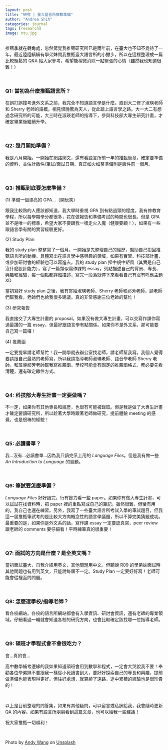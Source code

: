 ```yaml
---
layout: post
title: "研究 | 臺大語言所推甄準備"
author: "Andrea Shih"
categories: journal
tags: [research]
image: ntu.jpg
---
```


推甄季就在轉角處，忽然驚覺我推甄研究所已是兩年前，在臺大也不知不覺待了一年。最近陸陸續續有學弟妹問我推甄臺大語言所的小撇步，所以在這裡整理成一篇比較輕鬆的 Q&A 給大家參考，希望能稍微消除一點緊張的心情（雖然我也知道很難！）

&nbsp;

### Q1: 當初為什麼推甄語言所？
在誤打誤撞考進外文系之前，我完全不知道語言學是什麼。直到大二修了淑瑛老師和 Sherry 老師的語概，相見恨晚驚為天人，從此踏上語言學之路。大一大二有想過念研究所的可能，大三時在淑瑛老師的指導下，參與科技部大專生研究計畫，才確定畢業後繼續升學。

&nbsp;

### Q2: 幾月開始準備？
我是八月開始。一開始在網路爬文，還有看語言所前一年的推甄簡章，確定要準備的資料，並估計繳件/筆試/面試日期。真正如火如荼準備則是繳件前一個月。

&nbsp;

### Q3: 推甄到底要怎麼準備？
(1) 準備一個漂亮的 GPA...（開玩笑）

跟我比較熟的人應該都知道，我大學時重視 GPA 到有點過頭的程度。我有修教育學程，所以每學期學分都很多，花在做報告和準備考試的時間也很長。但是 GPA 並不是唯一的標準，希望大家不要跟我一樣走火入魔（健康要顧！），如果有一些跟語言學有關的實習經驗更好。

(2) Study Plan

我的 study plan 整整寫了一個月。一開始是先整理自己的經歷，幫助自己扣回推甄語言所的動機。具體寫出在語言學中感興趣的領域，如果有實習、科技部計畫，或參加研討會的經驗也可以寫進去。我的 study plan 採中規中矩風（其實是自己沒什麼設計能力），寫了一篇類似寫作課的 essay，列點描述自己的背景、專長、興趣和經驗，每一個點都詳細描述，寫完一段落就停下來看看自己有沒有呼應主題XD

當初寫好 study plan 之後，我有寄給淑瑛老師、Sherry 老師和祁芳老師，請老師們幫我看，老師們也給我很多建議。真的非常感謝三位老師的幫忙！

(3) 研究報告

我直接交了大專生計畫的 proposal。如果沒有做大專生計畫，可以交寫作課你寫過最讚的一篇 essay，但最好跟語言學有點關係。如果你不是外文系，那可能要自己寫一篇囉！

(4) 推薦函

一定要提早請老師幫忙！我一開學就去辦公室找老師，請老師幫我寫。我個人覺得要請跟自己最熟的老師寫，所以我請指導老師淑瑛老師、語音學老師 Sherry 老師，和班導祁芳老師幫我寫推薦函。學校可能會有固定的推薦函格式，務必要先看清楚，還有確定繳件方式。

&nbsp;

### Q4: 科技部大專生計畫一定要做嗎？
不一定，如果你有其他專長和經歷，也很有可能被錄取。但是我是做了大專生計畫才確定要讀研究所，所以趁著大學時跟著老師做研究，提前體驗 meeting 的感覺，也是很棒的經驗！

&nbsp;

### Q5: 必讀書單？
我...沒有...必讀書單...因為我只讀完系上用的 *Language Files*。但是我有做一些 *An Introduction to Language* 的習題。

&nbsp;

### Q6: 筆試要怎麼準備？
*Language Files* 好好讀完，行有餘力看一些 paper。如果你有做大專生計畫，可以試試在找資料時，把 paper 裡的重點寫成自己的筆記。雖然很難，但蠻有用的，我自己也還在練習。另外，我寫了一些臺大語言所考試入學的筆試題目，但我這一屆推甄筆試考的是比較大方向概念性的語言學議題，所以不算完美猜題成功。最重要的是，如果你是外文系的話，寫作課 essay 一定要認真寫，peer review 跟老師的 comments 要仔細看！平時練筆真的很重要！

&nbsp;

### Q7: 面試的方向是什麼？是全英文嗎？
當初面試臺大，自我介紹用英文，其他問題用中文。但聽說 R09 的學弟妹面試時其他問題也有用到英文，只能說每屆不一定。Study Plan 一定要好好寫！老師可能會從裡面問問題。

&nbsp;

### Q8: 怎麼選學校/指導老師？
看各校網站。各校的語言所網站都會有入學資訊、研討會資訊，還有老師的專業領域。仔細看過一輪就會知道各校的研究方向，也會比較確定該找哪一位指導老師。

&nbsp;

### Q9: 碩班才學程式會不會很吃力？
會...真的會...

高中數學補考邊緣的我如果知道碩班會用到數學和程式，一定會大哭說我不要！奉勸各位學弟妹不要跟我一樣從小死讀書到大，要好好探索自己的專長和興趣，提前做準備也能表現得更好。但往好處想，就算繞了遠路，途中累積的經驗也是很珍貴的！

&nbsp;

以上是目前整理的問答集，如果有其他疑問，可以留言或私訊給我，我會隨時更新 QA 的內容。如果有語言所朋朋看到這篇文章，也可以給我一些建議！

祝大家推甄一切順利！

&nbsp;

<span>Photo by <a href="https://unsplash.com/@andywang02021?utm_source=unsplash&amp;utm_medium=referral&amp;utm_content=creditCopyText">Andy Wang</a> on <a href="https://unsplash.com/s/photos/national-taiwan-university?utm_source=unsplash&amp;utm_medium=referral&amp;utm_content=creditCopyText">Unsplash</a></span>